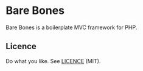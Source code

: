 # Bare Bones

Bare Bones is a boilerplate MVC framework for PHP.

## Licence

Do what you like. See [LICENCE](https://github.com/garethflowers/bare-bones/blob/master/LICENCE) (MIT).
